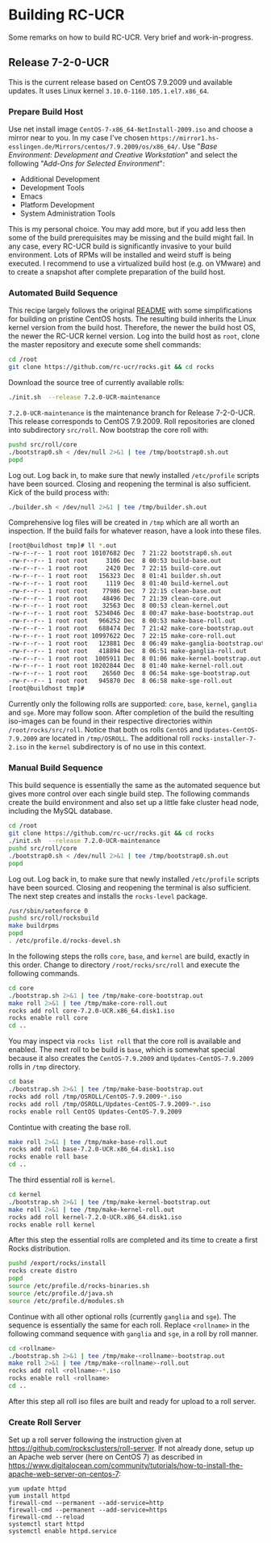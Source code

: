 # Building RC-UCR

Some remarks on how to build RC-UCR. Very brief and work-in-progress.

## Release 7-2-0-UCR

This is the current release based on CentOS 7.9.2009 und available updates. It uses Linux kernel `3.10.0-1160.105.1.el7.x86_64`.

### Prepare Build Host

Use net install image `CentOS-7-x86_64-NetInstall-2009.iso` and choose a mirror near to you. In my case  I've chosen `https://mirror1.hs-esslingen.de/Mirrors/centos/7.9.2009/os/x86_64/`. Use "*Base Environment: Development and Creative Workstation*" and select the following "A*dd-Ons for Selected Environment*":

- Additional Development
- Development Tools
- Emacs
- Platform Development
- System Administration Tools

This is my personal choice. You may add more, but if you add less then some of the build prerequisites may be missing and the build might fail. In any case, every RC-UCR build is significantly invasive to your build environment. Lots of RPMs will be installed and weird stuff is being executed. I recommend to use a virtualized build host (e.g. on VMware) and to create a snapshot after complete preparation of the build host.

### Automated Build Sequence

This recipe largely follows the original [README](https://github.com/rc-ucr/rocks/blob/master/README) with some simplifications for building on pristine CentOS hosts. The resulting build inherits the Linux kernel version from the build host. Therefore, the newer the build host OS, the newer the RC-UCR kernel version. Log into the build host as `root`, clone the master repository and execute some shell commands:

```bash
cd /root
git clone https://github.com/rc-ucr/rocks.git && cd rocks
```

Download the source tree of currently available rolls:

```bash
./init.sh  --release 7.2.0-UCR-maintenance
```

`7.2.0-UCR-maintenance` is the maintenance branch for Release 7-2-0-UCR. This release corresponds to CentOS 7.9.2009. Roll repositories are cloned into subdirectory  `src/roll`. Now bootstrap the core roll with:

```bash
pushd src/roll/core
./bootstrap0.sh < /dev/null 2>&1 | tee /tmp/bootstrap0.sh.out
popd
```

Log out. Log back in, to make sure that newly installed `/etc/profile` scripts have been sourced. Closing and reopening the terminal is also sufficient. Kick of the build process with:

```bash
./builder.sh < /dev/null 2>&1 | tee /tmp/builder.sh.out
```

Comprehensive log files will be created in `/tmp` which are all worth an inspection. If the build fails for whatever reason, have a look into these files.

```bash
[root@buildhost tmp]# ll *.out
-rw-r--r-- 1 root root 10107682 Dec  7 21:22 bootstrap0.sh.out
-rw-r--r-- 1 root root     3106 Dec  8 00:53 build-base.out
-rw-r--r-- 1 root root     2420 Dec  7 22:15 build-core.out
-rw-r--r-- 1 root root   156323 Dec  8 01:41 builder.sh.out
-rw-r--r-- 1 root root     1119 Dec  8 01:40 build-kernel.out
-rw-r--r-- 1 root root    77986 Dec  7 22:15 clean-base.out
-rw-r--r-- 1 root root    48496 Dec  7 21:39 clean-core.out
-rw-r--r-- 1 root root    32563 Dec  8 00:53 clean-kernel.out
-rw-r--r-- 1 root root  5234046 Dec  8 00:47 make-base-bootstrap.out
-rw-r--r-- 1 root root   966252 Dec  8 00:53 make-base-roll.out
-rw-r--r-- 1 root root   688474 Dec  7 21:42 make-core-bootstrap.out
-rw-r--r-- 1 root root 10997622 Dec  7 22:15 make-core-roll.out
-rw-r--r-- 1 root root   123881 Dec  8 06:49 make-ganglia-bootstrap.out
-rw-r--r-- 1 root root   418894 Dec  8 06:51 make-ganglia-roll.out
-rw-r--r-- 1 root root  1005911 Dec  8 01:06 make-kernel-bootstrap.out
-rw-r--r-- 1 root root 10202844 Dec  8 01:40 make-kernel-roll.out
-rw-r--r-- 1 root root    26560 Dec  8 06:54 make-sge-bootstrap.out
-rw-r--r-- 1 root root   945870 Dec  8 06:58 make-sge-roll.out
[root@buildhost tmp]#
```

Currently only the following rolls are supported: `core`, `base`, `kernel`, `ganglia` and `sge`. More may follow soon. After completion of the build the resulting iso-images can be found in their respective directories within `/root/rocks/src/roll`. Notice that both os rolls `CentOS` and `Updates-CentOS-7.9.2009` are located in `/tmp/OSROLL`. The additional roll `rocks-installer-7-2.iso` in the `kernel` subdirectory is of no use in this context.

### Manual Build Sequence

This build sequence is essentially the same as the automated sequence but gives more control over each single build step. The following commands create the build environment and also set up a little fake cluster head node, including the MySQL database.

```bash
cd /root
git clone https://github.com/rc-ucr/rocks.git && cd rocks
./init.sh  --release 7.2.0-UCR-maintenance
pushd src/roll/core
./bootstrap0.sh < /dev/null 2>&1 | tee /tmp/bootstrap0.sh.out
popd
```

Log out. Log back in, to make sure that newly installed `/etc/profile` scripts have been sourced. Closing and reopening the terminal is also sufficient. The next step creates and installs the `rocks-level` package.

```bash
/usr/sbin/setenforce 0
pushd src/roll/rocksbuild
make buildrpms 
popd
. /etc/profile.d/rocks-devel.sh
```

In the following steps the rolls `core`, `base`, and `kernel` are build, exactly in this order. Change to directory `/root/rocks/src/roll` and execute the following commands.

```bash
cd core
./bootstrap.sh 2>&1 | tee /tmp/make-core-bootstrap.out
make roll 2>&1 | tee /tmp/make-core-roll.out
rocks add roll core-7.2.0-UCR.x86_64.disk1.iso
rocks enable roll core
cd ..
```

You may inspect via `rocks list roll` that the core roll is available and enabled. The next roll to be build is  `base`, which is somewhat special because it also creates the `CentOS-7.9.2009` and `Updates-CentOS-7.9.2009` rolls in `/tmp` directory.

```bash
cd base
./bootstrap.sh 2>&1 | tee /tmp/make-base-bootstrap.out
rocks add roll /tmp/OSROLL/CentOS-7.9.2009-*.iso
rocks add roll /tmp/OSROLL/Updates-CentOS-7.9.2009-*.iso
rocks enable roll CentOS Updates-CentOS-7.9.2009
```

Contintue with creating the base roll.

```bash
make roll 2>&1 | tee /tmp/make-base-roll.out
rocks add roll base-7.2.0-UCR.x86_64.disk1.iso 
rocks enable roll base
cd ..
```

The third essential roll is `kernel`.

```bash
cd kernel
./bootstrap.sh 2>&1 | tee /tmp/make-kernel-bootstrap.out
make roll 2>&1 | tee /tmp/make-kernel-roll.out
rocks add roll kernel-7.2.0-UCR.x86_64.disk1.iso
rocks enable roll kernel
```

After this step the essential rolls are completed and its time to create a first Rocks distribution.

```bash
pushd /export/rocks/install
rocks create distro
popd
source /etc/profile.d/rocks-binaries.sh
source /etc/profile.d/java.sh
source /etc/profile.d/modules.sh
```

Continue with all other optional rolls (currently `ganglia` and `sge`). The sequence is essentially the same for each roll. Replace `<rollname>` in the following command sequence with `ganglia` and `sge`, in a roll by roll manner.

```bash
cd <rollname>
./bootstrap.sh 2>&1 | tee /tmp/make-<rollname>-bootstrap.out
make roll 2>&1 | tee /tmp/make-<rollname>-roll.out
rocks add roll <rollname>-*.iso
rocks enable roll <rollname>
cd ..
```

After this step all roll iso files are built and ready for upload to a roll server.

### Create Roll Server

Set up a roll server following the instruction given at https://github.com/rocksclusters/roll-server. If not already done, setup up an Apache web server (here on CentOS 7) as described in https://www.digitalocean.com/community/tutorials/how-to-install-the-apache-web-server-on-centos-7:

```
yum update httpd
yum install httpd
firewall-cmd --permanent --add-service=http
firewall-cmd --permanent --add-service=https
firewall-cmd --reload
systemctl start httpd
systemctl enable httpd.service
```
